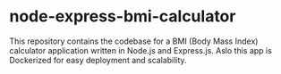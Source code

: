 # node-express-bmi-calculator
This repository contains the codebase for a BMI (Body Mass Index) calculator application written in Node.js and Express.js. Aslo this app is Dockerized for easy deployment and scalability.
